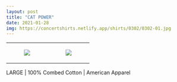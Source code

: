 ```yaml
---
layout: post
title: "CAT POWER"
date: 2021-01-28
img: https://concertshirts.netlify.app/shirts/0302/0302-01.jpg
---
```




<table style="width:100%;"><tr><td style="vertical-align:top;">
      <figure class="tmblr-full" data-orig-height="2048" data-orig-width="1365" data-orig-src="https://concertshirts.netlify.app/shirts/0302/0302-01.jpg"><img src="https://64.media.tumblr.com/32f49120f0b2f862308f36d19e3cd1c4/2ee998e58df0960d-38/s540x810/1cf5ce3631e52fa46c09c5c73ae306578b509793.jpg" data-orig-height="2048" data-orig-width="1365" data-orig-src="https://concertshirts.netlify.app/shirts/0302/0302-01.jpg"/></figure></td>
    <td style="vertical-align:top;">
      <figure class="tmblr-full" data-orig-height="2048" data-orig-width="1365" data-orig-src="https://concertshirts.netlify.app/shirts/0302/0302-02.jpg"><img src="https://64.media.tumblr.com/0a619d0842d5ec4b09f24f1e0432e5ed/2ee998e58df0960d-c2/s540x810/39f02a213454d8370ee6c48516c25cadc8dd4f9e.jpg" data-orig-height="2048" data-orig-width="1365" data-orig-src="https://concertshirts.netlify.app/shirts/0302/0302-02.jpg"/></figure></td>
  </tr></table><p>
  LARGE | 100% Combed Cotton | American Apparel
</p>
